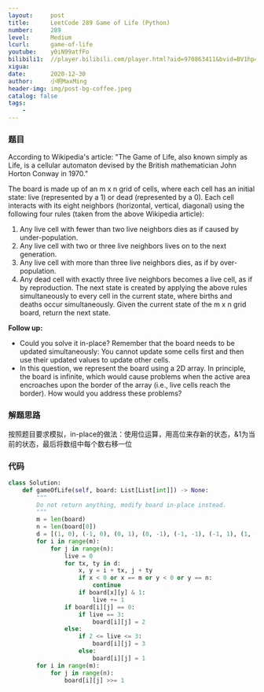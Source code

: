 ```yaml
---
layout:     post
title:      LeetCode 289 Game of Life (Python)
number:     289
level:      Medium
lcurl:      game-of-life
youtube:    y0iN99atfFo
bilibili1:  //player.bilibili.com/player.html?aid=970863411&bvid=BV1hp4y1B7D5&cid=272986693&page=1
xigua:      
date:       2020-12-30
author:     小明MaxMing
header-img: img/post-bg-coffee.jpeg
catalog: false
tags:
    - 
---
```


### 题目

According to Wikipedia's article: "The Game of Life, also known simply as Life, is a cellular automaton devised by the British mathematician John Horton Conway in 1970."

The board is made up of an m x n grid of cells, where each cell has an initial state: live (represented by a 1) or dead (represented by a 0). Each cell interacts with its eight neighbors (horizontal, vertical, diagonal) using the following four rules (taken from the above Wikipedia article):

1. Any live cell with fewer than two live neighbors dies as if caused by under-population.
2. Any live cell with two or three live neighbors lives on to the next generation.
3. Any live cell with more than three live neighbors dies, as if by over-population.
4. Any dead cell with exactly three live neighbors becomes a live cell, as if by reproduction.
The next state is created by applying the above rules simultaneously to every cell in the current state, where births and deaths occur simultaneously. Given the current state of the m x n grid board, return the next state.


**Follow up:**

- Could you solve it in-place? Remember that the board needs to be updated simultaneously: You cannot update some cells first and then use their updated values to update other cells.
- In this question, we represent the board using a 2D array. In principle, the board is infinite, which would cause problems when the active area encroaches upon the border of the array (i.e., live cells reach the border). How would you address these problems?

### 解题思路

按照题目要求模拟，in-place的做法：使用位运算，用高位来存新的状态，&1为当前的状态，最后将数组中每个数右移一位

### 代码
```python
class Solution:
    def gameOfLife(self, board: List[List[int]]) -> None:
        """
        Do not return anything, modify board in-place instead.
        """
        m = len(board)
        n = len(board[0])
        d = [(1, 0), (-1, 0), (0, 1), (0, -1), (-1, -1), (-1, 1), (1, -1), (1, 1)]
        for i in range(m):
            for j in range(n):
                live = 0
                for tx, ty in d:
                    x, y = i + tx, j + ty
                    if x < 0 or x == m or y < 0 or y == n:
                        continue
                    if board[x][y] & 1:
                        live += 1
                if board[i][j] == 0:
                    if live == 3:
                        board[i][j] = 2
                else:
                    if 2 <= live <= 3:
                        board[i][j] = 3
                    else:
                        board[i][j] = 1
        for i in range(m):
            for j in range(n):
                board[i][j] >>= 1
```
